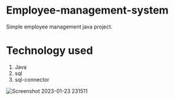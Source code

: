# Employee-management-system
Simple employee management java project.
# Technology used
1. Java
2. sql
3. sql-connector

![Screenshot 2023-01-23 231511](https://user-images.githubusercontent.com/62498516/214109610-f48f46d9-1b20-4a41-9892-bc26f1b32968.png)



